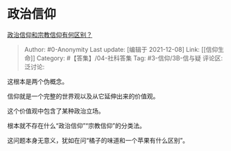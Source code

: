 # 政治信仰
[政治信仰和宗教信仰有何区别？](https://www.zhihu.com/question/20998270/answer/1067107002)

> Author: #0-Anonymity
> Last update: [编辑于 2021-12-08]
> Link: [[信仰生命]]
> Category: #【答集】/04-社科答集
> Tag: #3-信仰/3B-信与疑
> 评论区:
> 泛讨论:

这根本是两个伪概念。

信仰就是一个完整的世界观以及从它延伸出来的价值观。

这个价值观中包含了某种政治立场。

根本就不存在什么“政治信仰”“宗教信仰”的分类法。

这问题本身无意义，犹如在问“橘子的味道和一个苹果有什么区别”。
